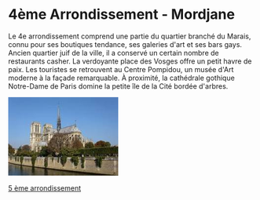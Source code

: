 # 4ème Arrondissement - Mordjane

Le 4e arrondissement comprend une partie du quartier branché du Marais, connu pour ses boutiques tendance, ses galeries d'art et ses bars gays. Ancien quartier juif de la ville, il a conservé un certain nombre de restaurants casher. La verdoyante place des Vosges offre un petit havre de paix. Les touristes se retrouvent au Centre Pompidou, un musée d'Art moderne à la façade remarquable. À proximité, la cathédrale gothique Notre-Dame de Paris domine la petite île de la Cité bordée d'arbres.

![Image 4ème](/jeu-heros-paris/4.jpg "Photo du 4ème")

[5 ème arrondissement](5.md)